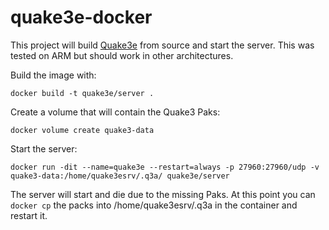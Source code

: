 # quake3e-docker

This project will build [Quake3e](https://github.com/ec-/Quake3e) from source and start the server.
This was tested on ARM but should work in other architectures.

Build the image with:

`docker build -t quake3e/server .`

Create a volume that will contain the Quake3 Paks:

`docker volume create quake3-data`

Start the server:

`docker run -dit --name=quake3e --restart=always -p 27960:27960/udp -v quake3-data:/home/quake3esrv/.q3a/ quake3e/server`

The server will start and die due to the missing Paks. At this point you can `docker cp` the packs into /home/quake3esrv/.q3a in the container and restart it.
